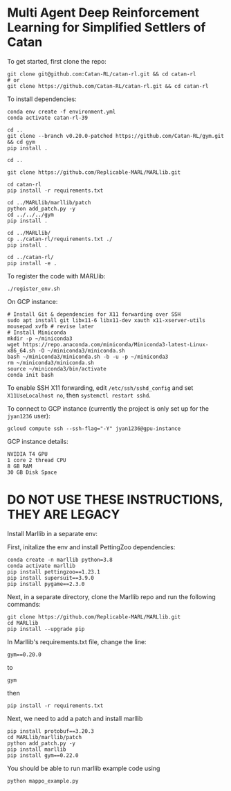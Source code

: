 # Multi Agent Deep Reinforcement Learning for Simplified Settlers of Catan

To get started, first clone the repo:

```
git clone git@github.com:Catan-RL/catan-rl.git && cd catan-rl
# or
git clone https://github.com/Catan-RL/catan-rl.git && cd catan-rl
```

To install dependencies:

```
conda env create -f environment.yml
conda activate catan-rl-39

cd ..
git clone --branch v0.20.0-patched https://github.com/Catan-RL/gym.git && cd gym
pip install .

cd ..

git clone https://github.com/Replicable-MARL/MARLlib.git

cd catan-rl
pip install -r requirements.txt

cd ../MARLlib/marllib/patch
python add_patch.py -y
cd ../../../gym
pip install .

cd ../MARLlib/
cp ../catan-rl/requirements.txt ./
pip install .

cd ../catan-rl/
pip install -e .
```

To register the code with MARLlib:

```
./register_env.sh
```

On GCP instance:

```
# Install Git & dependencies for X11 forwarding over SSH
sudo apt install git libx11-6 libx11-dev xauth x11-xserver-utils mousepad xvfb # revise later
# Install Miniconda
mkdir -p ~/miniconda3
wget https://repo.anaconda.com/miniconda/Miniconda3-latest-Linux-x86_64.sh -O ~/miniconda3/miniconda.sh
bash ~/miniconda3/miniconda.sh -b -u -p ~/miniconda3
rm ~/miniconda3/miniconda.sh
source ~/miniconda3/bin/activate
conda init bash
```

To enable SSH X11 forwarding, edit `/etc/ssh/sshd_config` and set `X11UseLocalhost no`, then `systemctl restart sshd`.

To connect to GCP instance (currently the project is only set up for the `jyan1236` user):

```
gcloud compute ssh --ssh-flag="-Y" jyan1236@gpu-instance
```

GCP instance details:

```
NVIDIA T4 GPU
1 core 2 thread CPU
8 GB RAM
30 GB Disk Space
```


# DO NOT USE THESE INSTRUCTIONS, THEY ARE LEGACY
Install Marllib in a separate env:

First, initalize the env and install PettingZoo dependencies:

```
conda create -n marllib python=3.8
conda activate marllib
pip install pettingzoo==1.23.1
pip install supersuit==3.9.0
pip install pygame==2.3.0
```

Next, in a separate directory, clone the Marllib repo and run the following commands:

```
git clone https://github.com/Replicable-MARL/MARLlib.git
cd MARLlib
pip install --upgrade pip
```

In Marllib's requirements.txt file, change the line:

```
gym==0.20.0
```

to

```
gym
```

then

```
pip install -r requirements.txt
```

Next, we need to add a patch and install marllib

```
pip install protobuf==3.20.3
cd MARLlib/marllib/patch
python add_patch.py -y
pip install marllib
pip install gym==0.22.0
```

You should be able to run marllib example code using

```
python mappo_example.py
```
